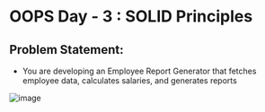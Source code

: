# OOPS Day - 3 : SOLID Principles
## Problem Statement:
- You are developing an Employee Report Generator that fetches employee data, calculates salaries, and generates reports

![image](https://github.com/user-attachments/assets/d4296dc7-61e6-40bb-904b-3c660c8e0260)
